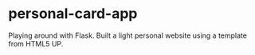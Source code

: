 # personal-card-app

Playing around with Flask.
Built a light personal website using a template from HTML5 UP.

